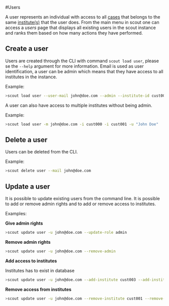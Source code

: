 #Users

A user represents an individual with access to all [cases](cases.md) that belongs to the same [institute(s)](institutes.md) that the user does. From the main menu in scout one can access a *users* page that displays all existing users in the scout instance and ranks them based on how many actions they have performed.

## Create a user

Users are created through the CLI with command `scout load user`, please se the `--help` argument for more information.
Email is used as user identification, a user can be admin which means that they have access to all institutes in the instance. 

Example:

```bash
>scout load user --user-mail john@doe.com --admin --institute-id cust000 --user-name "John Doe"
```

A user can also have access to multiple institutes without being admin.

Example:

```bash
>scout load user -m john@doe.com -i cust000 -i cust001 -u "John Doe"
```


## Delete a user

Users can be deleted from the CLI.

Example:

```bash
>scout delete user --mail john@doe.com
```

## Update a user

It is possible to update existing users from the command line. It is possible to add or remove admin rights and to add or remove access to institutes.

Examples:

**Give admin rights**

```bash
>scout update user -u john@doe.com --update-role admin
```

**Remove admin rights**

```bash
>scout update user -u john@doe.com --remove-admin
```

**Add access to institutes**

Institutes has to exist in database

```bash
>scout update user -u john@doe.com --add-institute cust003 --add-institute cust004
```

**Remove access from institutes**

```bash
>scout update user -u john@doe.com --remove-institute cust001 --remove-institute cust002
```
